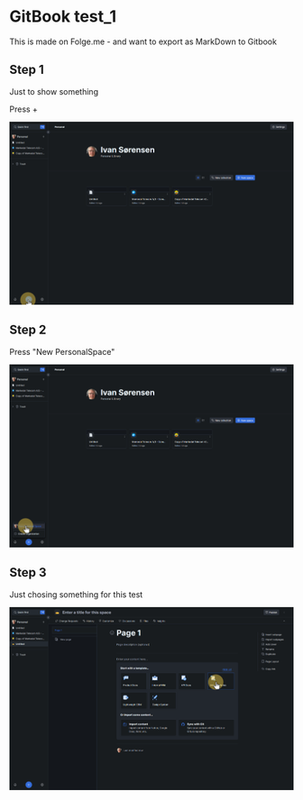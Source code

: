 
# GitBook test_1
This is made on Folge.me - and want to export as MarkDown to Gitbook

## Step 1
Just to show something

Press + 

![Step 1](.gitbook/assets/step-0.png)

## Step 2
Press "New PersonalSpace"

![Step 2](.gitbook/assets/step-1.png)

## Step 3
Just chosing something for this test

![Step 3](.gitbook/assets/step-2.png)


